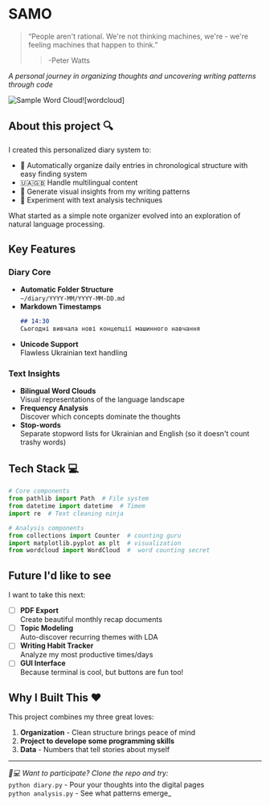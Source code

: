 # SAMO

> “People aren't rational. We're not thinking machines, we're - we're feeling machines 
> that happen to think.”
> > -Peter Watts


_A personal journey in organizing thoughts and uncovering writing patterns through code_

![Sample Word Cloud](https://github.com/user-attachments/assets/8e1b0583-238c-45bc-84c1-bc350c09af16)![wordcloud]


## About this project 🔍

I created this personalized diary system to:
- 📅 Automatically organize daily entries in chronological structure with easy finding system
- 🇺🇦🇬🇧 Handle multilingual content
- 🔮 Generate visual insights from my writing patterns
- 🧠 Experiment with text analysis techniques

What started as a simple note organizer evolved into an exploration of natural language processing.

## Key Features

### Diary Core
- **Automatic Folder Structure**  
  `~/diary/YYYY-MM/YYYY-MM-DD.md` 
- **Markdown Timestamps**  
  ```markdown
  ## 14:30
  Сьогодні вивчала нові концепції машинного навчання
  ```
- **Unicode Support**  
  Flawless Ukrainian text handling

### Text Insights
- **Bilingual Word Clouds**  
  Visual representations of the language landscape
- **Frequency Analysis**  
  Discover which concepts dominate the thoughts
- **Stop-words**  
  Separate stopword lists for Ukrainian and English (so it doesn't count trashy words)

## Tech Stack 💻

```python
# Core components
from pathlib import Path  # File system 
from datetime import datetime  # Timem
import re  # Text cleaning ninja

# Analysis components
from collections import Counter  # counting guru
import matplotlib.pyplot as plt  # visualization
from wordcloud import WordCloud  #  word counting secret
```


## Future I'd like to see

I want to take this next:

- [ ] **PDF Export**  
  Create beautiful monthly recap documents
- [ ] **Topic Modeling**  
  Auto-discover recurring themes with LDA
- [ ] **Writing Habit Tracker**  
  Analyze my most productive times/days
- [ ] **GUI Interface**  
  Because terminal is cool, but buttons are fun too!

## Why I Built This ❤

This project combines my three great loves:
1. **Organization** - Clean structure brings peace of mind
2. **Project to develope some programming skills**
3. **Data** - Numbers that tell stories about myself



---

_👩💻 Want to participate? Clone the repo and try:_  
`python diary.py` - Pour your thoughts into the digital pages  
`python analysis.py` - See what patterns emerge_

